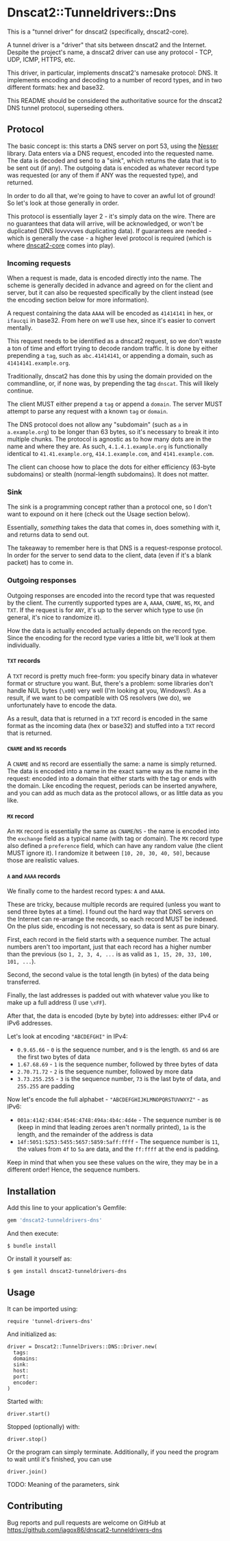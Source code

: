 # Dnscat2::Tunneldrivers::Dns

This is a "tunnel driver" for dnscat2 (specifically, dnscat2-core).

A tunnel driver is a "driver" that sits between dnscat2 and the Internet.
Despite the project's name, a dnscat2 driver can use any protocol - TCP, UDP,
ICMP, HTTPS, etc.

This driver, in particular, implements dnscat2's namesake protocol: DNS. It
implements encoding and decoding to a number of record types, and in two
different formats: hex and base32.

This README should be considered the authoritative source for the dnscat2
DNS tunnel protocol, superseding others.

## Protocol

The basic concept is: this starts a DNS server on port 53, using the
[Nesser](https://github.com/iagox86/nesser) library. Data enters via a DNS
request, encoded into the requested name. The data is decoded and send to a
"sink", which returns the data that is to be sent out (if any). The outgoing
data is encoded as whatever record type was requested (or any of them if ANY
was the requested type), and returned.

In order to do all that, we're going to have to cover an awful lot of ground!
So let's look at those generally in order.

This protocol is essentially layer 2 - it's simply data on the wire. There are
no guarantees that data will arrive, will be acknowledged, or won't be
duplicated (DNS lovvvvves duplicating data). If guarantees are needed - which
is generally the case - a higher level protocol is required (which is where
[dnscat2-core](https://github.com/iagox86/dnscat2-core) comes into play).

### Incoming requests

When a request is made, data is encoded directly into the name. The scheme is
generally decided in advance and agreed on for the client and server, but it can
also be requested specifically by the client instead (see the encoding section
below for more information).

A request containing the data `AAAA` will be encoded as `41414141` in hex, or
`ifaucqi` in base32. From here on we'll use hex, since it's easier to convert
mentally.

This request needs to be identified as a dnscat2 request, so we don't
waste a ton of time and effort trying to decode random traffic. It is done by
either prepending a `tag`, such as `abc.41414141`, or appending a domain, such
as `41414141.example.org`.

Traditionally, dnscat2 has done this by using the domain provided on the
commandline, or, if none was, by prepending the tag `dnscat`. This will likely
continue.

The client MUST either prepend a `tag` or append a `domain`. The server MUST
attempt to parse any request with a known `tag` or `domain`.

The DNS protocol does not allow any "subdomain" (such as `a` in `a.example.org`)
to be longer than 63 bytes, so it's necessary to break it into multiple chunks.
The protocol is agnostic as to how many dots are in the name and where they are.
As such, `4.1.4.1.example.org` is functionally identical to `41.41.example.org`,
`414.1.example.com`, and `4141.example.com`.

The client can choose how to place the dots for either efficiency (63-byte
subdomains) or stealth (normal-length subdomains). It does not matter.

### Sink

The sink is a programming concept rather than a protocol one, so I don't want
to expound on it here (check out the Usage section below).

Essentially, *something* takes the data that comes in, does something with it,
and returns data to send out.

The takeaway to remember here is that DNS is a request-response protocol. In
order for the server to send data to the client, data (even if it's a blank
packet) has to come in.

### Outgoing responses

Outgoing responses are encoded into the record type that was requested by the
client. The currently supported types are `A`, `AAAA`, `CNAME`, `NS`, `MX`, and
`TXT`. If the request is for `ANY`, it's up to the server which type to use (in
general, it's nice to randomize it).

How the data is actually encoded actually depends on the record type. Since the
encoding for the record type varies a little bit, we'll look at them
individually.

#### `TXT` records

A `TXT` record is pretty much free-form: you specify binary data in whatever
format or structure you want. But, there's a problem: some libraries don't
handle NUL bytes (`\x00`) very well (I'm looking at you, Windows!). As a result,
if we want to be compatible with OS resolvers (we do), we unfortunately have
to encode the data.

As a result, data that is returned in a `TXT` record is encoded in the same format
as the incoming data (hex or base32) and stuffed into a `TXT` record that is
returned.

#### `CNAME` and `NS` records

A `CNAME` and `NS` record are essentially the same: a name is simply returned.
The data is encoded into a name in the exact same way as the name in the
request: encoded into a domain that either starts with the tag or ends with the
domain. Like encoding the request, periods can be inserted anywhere, and you
can add as much data as the protocol allows, or as little data as you like.

#### `MX` record

An `MX` record is essentially the same as `CNAME`/`NS` - the name is encoded
into the `exchange` field as a typical name (with tag or domain). The `MX`
record type also defined a `preference` field, which can have any random value
(the client MUST ignore it). I randomize it between `[10, 20, 30, 40, 50]`,
because those are realistic values.

#### `A` and `AAAA` records

We finally come to the hardest record types: `A` and `AAAA`.

These are tricky, because multiple records are required (unless you want to send
three bytes at a time). I found out the hard way that DNS servers on the
Internet can re-arrange the records, so each record MUST be indexed. On the
plus side, encoding is not necessary, so data is sent as pure binary.

First, each record in the field starts with a sequence number. The actual
numbers aren't too important, just that each record has a higher number than
the previous (so `1, 2, 3, 4, ...` is as valid as `1, 15, 20, 33, 100, 101,
...`).

Second, the second value is the total length (in bytes) of the data being
transferred.

Finally, the last addresses is padded out with whatever value you like to make
up a full address (I use `\xFF`).

After that, the data is encoded (byte by byte) into addresses: either IPv4 or
IPv6 addresses.

Let's look at encoding `"ABCDEFGHI"` in IPv4:
* `0.9.65.66` - `0` is the sequence number, and `9` is the length. `65` and `66`
  are the first two bytes of data
* `1.67.68.69` - `1` is the sequence number, followed by three bytes of data
* `2.70.71.72` - `2` is the sequence number, followed by more data
* `3.73.255.255` - `3` is the sequence number, `73` is the last byte of data,
  and `255.255` are padding

Now let's encode the full alphabet - `"ABCDEFGHIJKLMNOPQRSTUVWXYZ"` - as IPv6:
* `001a:4142:4344:4546:4748:494a:4b4c:4d4e` - The sequence number is `00` (keep
  in mind that leading zeroes aren't normally printed), `1a` is the length, and
  the remainder of the address is data
* `14f:5051:5253:5455:5657:5859:5aff:ffff` - The sequence number is `11`, the
  values from `4f` to `5a` are data, and the `ff:ffff` at the end is padding.

Keep in mind that when you see these values on the wire, they may be in a
different order! Hence, the sequence numbers.

## Installation

Add this line to your application's Gemfile:

```ruby
gem 'dnscat2-tunneldrivers-dns'
```

And then execute:

    $ bundle install

Or install it yourself as:

    $ gem install dnscat2-tunneldrivers-dns

## Usage

It can be imported using:

    require 'tunnel-drivers-dns'

And initialized as:

    driver = Dnscat2::TunnelDrivers::DNS::Driver.new(
      tags:
      domains:
      sink:
      host:
      port:
      encoder:
    )

Started with:

    driver.start()

Stopped (optionally) with:

    driver.stop()

Or the program can simply terminate. Additionally, if you need the program to 
wait until it's finished, you can use

    driver.join()

TODO: Meaning of the parameters, sink

## Contributing

Bug reports and pull requests are welcome on GitHub at https://github.com/iagox86/dnscat2-tunneldrivers-dns

